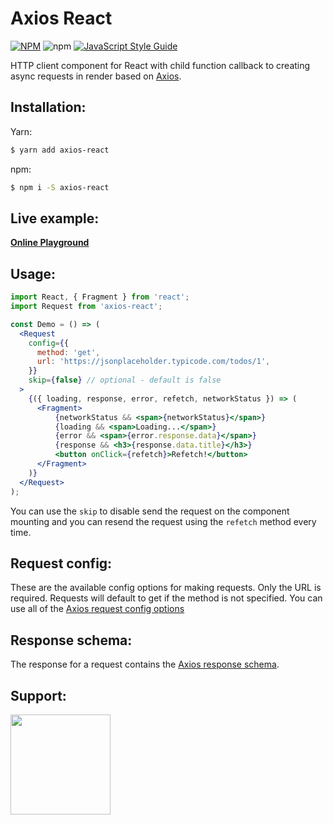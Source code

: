 # Axios React
[![NPM](https://img.shields.io/npm/v/axios-react.svg)](https://www.npmjs.com/package/axios-react)
![npm](https://img.shields.io/npm/dt/axios-react)
[![JavaScript Style Guide](https://img.shields.io/badge/code_style-standard-brightgreen.svg)](https://standardjs.com)

HTTP client component for React with child function callback to creating async requests in render based on [Axios](https://github.com/axios/axios).


## Installation:
Yarn:
```bash
$ yarn add axios-react
```
npm:
```bash
$ npm i -S axios-react
```

## Live example:
**[Online Playground](https://codesandbox.io/s/888j39z688)**

## Usage:

```jsx
import React, { Fragment } from 'react';
import Request from 'axios-react';

const Demo = () => (
  <Request
    config={{
      method: 'get',
      url: 'https://jsonplaceholder.typicode.com/todos/1',
    }}
    skip={false} // optional - default is false
  >
    {({ loading, response, error, refetch, networkStatus }) => (
      <Fragment>
          {networkStatus && <span>{networkStatus}</span>}
          {loading && <span>Loading...</span>}
          {error && <span>{error.response.data}</span>}
          {response && <h3>{response.data.title}</h3>}
          <button onClick={refetch}>Refetch!</button>
      </Fragment>
    )}
  </Request>
);
```

You can use the `skip` to disable send the request on the component mounting and you can resend the request using the `refetch` method every time.

## Request config:
These are the available config options for making requests. Only the URL is required. Requests will default to get if the method is not specified. You can use all of the [Axios request config options](https://github.com/axios/axios#request-config)


## Response schema:
The response for a request contains the [Axios response schema](https://github.com/axios/axios#response-schema).


## Support:
<a href="https://www.patreon.com/soroushchehresa">
  <img src="https://c5.patreon.com/external/logo/become_a_patron_button@2x.png" width="160">
</a>
